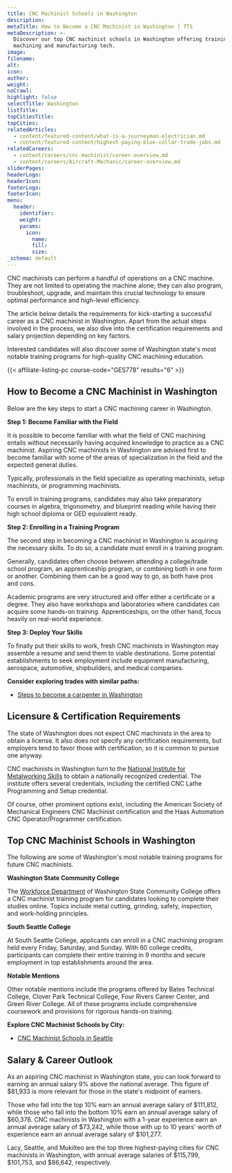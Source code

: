 ```yaml
---
title: CNC Machinist Schools in Washington
description:
metaTitle: How to Become a CNC Machinist in Washington | TTS
metaDescription: >-
  Discover our top CNC machinist schools in Washington offering training in
  machining and manufacturing tech.
image:
filename:
alt:
icon:
author:
weight:
noCrawl:
highlight: false
selectTitle: Washington
listTitle:
topCitiesTitle:
topCities:
relatedArticles:
  - content/featured-content/what-is-a-journeyman-electrician.md
  - content/featured-content/highest-paying-blue-collar-trade-jobs.md
relatedCareers:
  - content/careers/cnc-machinist/career-overview.md
  - content/careers/Aircraft-Mechanic/career-overview.md
sliderPages:
headerLogo:
headerIcon:
footerLogo:
footerIcon:
menu:
  header:
    identifier:
    weight:
    params:
      icon:
        name:
        fill:
        size:
_schema: default
---
```

CNC machinists can perform a handful of operations on a CNC machine. They are not limited to operating the machine alone; they can also program, troubleshoot, upgrade, and maintain this crucial technology to ensure optimal performance and high-level efficiency.

The article below details the requirements for kick-starting a successful career as a CNC machinist in Washington. Apart from the actual steps involved in the process, we also dive into the certification requirements and salary projection depending on key factors.

Interested candidates will also discover some of Washington state's most notable training programs for high-quality CNC machining education.

{{< affiliate-listing-pc course-code="GES778" results="6" >}}

## **How to Become a CNC Machinist in Washington**

Below are the key steps to start a CNC machining career in Washington.

**Step 1: Become Familiar with the Field**

It is possible to become familiar with what the field of CNC machining entails without necessarily having acquired knowledge to practice as a CNC machinist. Aspiring CNC machinists in Washington are advised first to become familiar with some of the areas of specialization in the field and the expected general duties.

Typically, professionals in the field specialize as operating machinists, setup machinists, or programming machinists.

To enroll in training programs, candidates may also take preparatory courses in algebra, trigonometry, and blueprint reading while having their high school diploma or GED equivalent ready.

**Step 2: Enrolling in a Training Program**

The second step in becoming a CNC machinist in Washington is acquiring the necessary skills. To do so, a candidate must enroll in a training program.

Generally, candidates often choose between attending a college/trade school program, an apprenticeship program, or combining both in one form or another. Combining them can be a good way to go, as both have pros and cons.

Academic programs are very structured and offer either a certificate or a degree. They also have workshops and laboratories where candidates can acquire some hands-on training. Apprenticeships, on the other hand, focus heavily on real-world experience.

**Step 3: Deploy Your Skills**

To finally put their skills to work, fresh CNC machinists in Washington may assemble a resume and send them to viable destinations. Some potential establishments to seek employment include equipment manufacturing, aerospace, automotive, shipbuilders, and medical companies.

**Consider exploring trades with similar paths:**

* [Steps to become a carpenter in Washington](https://toptradeschools.com/near-you/carpenter/washington/)

## **Licensure & Certification Requirements**

The state of Washington does not expect CNC machinists in the area to obtain a license. It also does not specify any certification requirements, but employers tend to favor those with certification, so it is common to pursue one anyway.

CNC machinists in Washington turn to the [National Institute for Metalworking Skills](https://www.nims-skills.org/) to obtain a nationally recognized credential. The institute offers several credentials, including the certified CNC Lathe Programming and Setup credential.

Of course, other prominent options exist, including the American Society of Mechanical Engineers CNC Machinist certification and the Haas Automation CNC Operator/Programmer certification.

## **Top CNC Machinist Schools in Washington**

The following are some of Washington's most notable training programs for future CNC machinists.

**Washington State Community College**

The [Workforce Department](https://www.wsco.edu/academics/workforce-development/) of Washington State Community College offers a CNC machinist training program for candidates looking to complete their studies online. Topics include metal cutting, grinding, safety, inspection, and work-holding principles.

**South Seattle College**

At South Seattle College, applicants can enroll in a CNC machining program held every Friday, Saturday, and Sunday. With 60 college credits, participants can complete their entire training in 9 months and secure employment in top establishments around the area.

**Notable Mentions**

Other notable mentions include the programs offered by Bates Technical College, Clover Park Technical College, Four Rivers Career Center, and Green River College. All of these programs include comprehensive coursework and provisions for rigorous hands-on training.

**Explore CNC Machinist Schools by City:**

* [CNC Machinist Schools in Seattle](https://toptradeschools.com/near-you/cnc-machinist/washington/seattle/)

## **Salary & Career Outlook**

As an aspiring CNC machinist in Washington state, you can look forward to earning an annual salary 9% above the national average. This figure of $81,933 is more relevant for those in the state's midpoint of earners.

Those who fall into the top 10% earn an annual average salary of $111,812, while those who fall into the bottom 10% earn an annual average salary of $60,378. CNC machinists in Washington with a 1-year experience earn an annual average salary of $73,242, while those with up to 10 years' worth of experience earn an annual average salary of $101,277.

Lacy, Seattle, and Mukilteo are the top three highest-paying cities for CNC machinists in Washington, with annual average salaries of $115,799, $101,753, and $86,642, respectively.